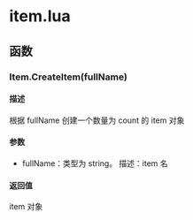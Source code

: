# item.lua

## 函数

### Item.CreateItem(**fullName**)

#### 描述

根据 fullName 创建一个数量为 count 的 item 对象

#### 参数

- fullName：类型为 string。
描述：item 名

#### 返回值

item 对象
